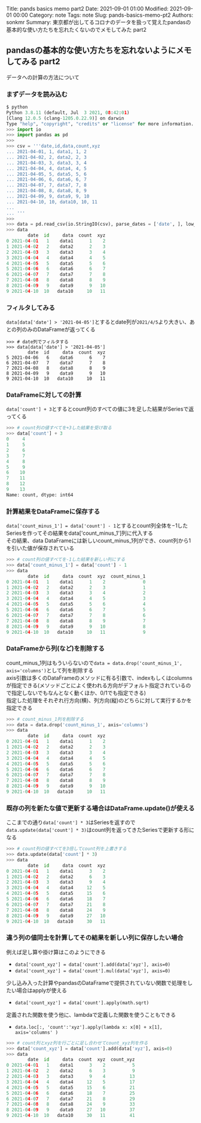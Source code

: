 Title: pands basics memo part2
Date: 2021-09-01 01:00
Modified: 2021-09-01 00:00
Category: note
Tags: note
Slug: pands-basics-memo-pt2
Authors: sonkmr
Summary: 東京都が出してるコロナのデータを扱って覚えたpandasの基本的な使い方たちを忘れたくないのでメモしてみた part2

## pandasの基本的な使い方たちを忘れないようにメモしてみる part2
データへの計算の方法について

### まずデータを読み込む  
 
``` python
$ python
Python 3.8.11 (default, Jul  3 2021, 08:42:01)
[Clang 12.0.5 (clang-1205.0.22.9)] on darwin
Type "help", "copyright", "credits" or "license" for more information.
>>> import io
>>> import pandas as pd
>>>
>>> csv = '''date,id,data,count,xyz
... 2021-04-01, 1, data1, 1, 2
... 2021-04-02, 2, data2, 2, 3
... 2021-04-03, 3, data3, 3, 4
... 2021-04-04, 4, data4, 4, 5
... 2021-04-05, 5, data5, 5, 6
... 2021-04-06, 6, data6, 6, 7
... 2021-04-07, 7, data7, 7, 8
... 2021-04-08, 8, data8, 8, 9
... 2021-04-09, 9, data9, 9, 10
... 2021-04-10, 10, data10, 10, 11
...
... '''
>>>
>>> data = pd.read_csv(io.StringIO(csv), parse_dates = ['date', ], low_memory=False)
>>> data
        date  id     data  count  xyz
0 2021-04-01   1    data1      1    2
1 2021-04-02   2    data2      2    3
2 2021-04-03   3    data3      3    4
3 2021-04-04   4    data4      4    5
4 2021-04-05   5    data5      5    6
5 2021-04-06   6    data6      6    7
6 2021-04-07   7    data7      7    8
7 2021-04-08   8    data8      8    9
8 2021-04-09   9    data9      9   10
9 2021-04-10  10   data10     10   11
```

### フィルタしてみる  
`data[data['date'] > '2021-04-05']`とするとdate列が`2021/4/5`より大きい、あとの列のみのDataFrameが返ってくる
```
>>> # date列でフィルタする
>>> data[data['date'] > '2021-04-05']
        date  id     data  count  xyz
5 2021-04-06   6    data6      6    7
6 2021-04-07   7    data7      7    8
7 2021-04-08   8    data8      8    9
8 2021-04-09   9    data9      9   10
9 2021-04-10  10   data10     10   11
```

### DataFrameに対しての計算
`data['count'] + 3`とするとcount列のすべての値に3を足した結果がSeriesで返ってくる

``` python
>>> # count列の値すべてを+3した結果を受け取る
>>> data['count'] + 3
0     4
1     5
2     6
3     7
4     8
5     9
6    10
7    11
8    12
9    13
Name: count, dtype: int64
```

### 計算結果をDataFrameに保存する
`data['count_minus_1'] = data['count'] - 1`とするとcount列全体を−1したSeriesを作ってその結果をdata['count_minus_1']列に代入する  
その結果、data DataFrameには新しいcount_minus_1列ができ、count列から1を引いた値が保存されている
``` python
>>> # count列の値すべてを-1した結果を新しい列にする
>>> data['count_minus_1'] = data['count'] - 1
>>> data
        date  id     data  count  xyz  count_minus_1
0 2021-04-01   1    data1      1    2              0
1 2021-04-02   2    data2      2    3              1
2 2021-04-03   3    data3      3    4              2
3 2021-04-04   4    data4      4    5              3
4 2021-04-05   5    data5      5    6              4
5 2021-04-06   6    data6      6    7              5
6 2021-04-07   7    data7      7    8              6
7 2021-04-08   8    data8      8    9              7
8 2021-04-09   9    data9      9   10              8
9 2021-04-10  10   data10     10   11              9
```

### DataFrameから列(など)を削除する
count_minus_1列はもういらないので`data = data.drop('count_minus_1', axis='columns')`として列を削除する  
axis引数は多くのDataFrameのメソッドに有る引数で、indexもしくはcolumnsが指定できる(メソッドごとによく使われる方向がデフォルト指定されているので指定しないでもなんとなく動くほか、0/1でも指定できる)  
指定した処理をそれぞれ行方向(横)、列方向(縦)のどちらに対して実行するかを指定できる  
``` python
>>> # count_minus_1列を削除する
>>> data = data.drop('count_minus_1', axis='columns')
>>> data
        date  id     data  count  xyz
0 2021-04-01   1    data1      1    2
1 2021-04-02   2    data2      2    3
2 2021-04-03   3    data3      3    4
3 2021-04-04   4    data4      4    5
4 2021-04-05   5    data5      5    6
5 2021-04-06   6    data6      6    7
6 2021-04-07   7    data7      7    8
7 2021-04-08   8    data8      8    9
8 2021-04-09   9    data9      9   10
9 2021-04-10  10   data10     10   11
```

### 既存の列を新たな値で更新する場合はDataFrame.update()が使える  
ここまでの通り`data['count'] * 3`はSeriesを返すので`data.update(data['count'] * 3)`はcount列を返ってきたSeriesで更新する形になる  
``` python
>>> # count列の値すべてを3倍してcount列を上書きする
>>> data.update(data['count'] * 3)
>>> data
        date  id     data  count  xyz
0 2021-04-01   1    data1      3    2
1 2021-04-02   2    data2      6    3
2 2021-04-03   3    data3      9    4
3 2021-04-04   4    data4     12    5
4 2021-04-05   5    data5     15    6
5 2021-04-06   6    data6     18    7
6 2021-04-07   7    data7     21    8
7 2021-04-08   8    data8     24    9
8 2021-04-09   9    data9     27   10
9 2021-04-10  10   data10     30   11
```

### 違う列の値同士を計算してその結果を新しい列に保存したい場合  
例えば足し算や掛け算はこのようにできる  

- `data['count_xyz'] = data['count'].add(data['xyz'], axis=0)`
- `data['count_xyz'] = data['count'].mul(data['xyz'], axis=0)`

少し込み入った計算やpandasのDataFrameで提供されていない関数で処理をしたい場合はapplyが使える  

- `data['count_xyz'] = data['count'].apply(math.sqrt)`

定義された関数を使う他に、lambdaで定義した関数を使うこともできる

- `data.loc[:, 'count':'xyz'].apply(lambda x: x[0] + x[1], axis='columns' )`


``` python
>>> # count列とxyz列を行ごとに足し合わせてcount_xyz列を作る
>>> data['count_xyz'] = data['count'].add(data['xyz'], axis=0)
>>> data
        date  id     data  count  xyz  count_xyz
0 2021-04-01   1    data1      3    2          5
1 2021-04-02   2    data2      6    3          9
2 2021-04-03   3    data3      9    4         13
3 2021-04-04   4    data4     12    5         17
4 2021-04-05   5    data5     15    6         21
5 2021-04-06   6    data6     18    7         25
6 2021-04-07   7    data7     21    8         29
7 2021-04-08   8    data8     24    9         33
8 2021-04-09   9    data9     27   10         37
9 2021-04-10  10   data10     30   11         41
```
